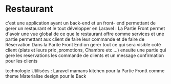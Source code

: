 # Restaurant
c'est une application ayant un back-end et un front- end permettant de gerer un restaurant et le tout développer en Laravel :
  La Partie Front permet d'avoir une vue global de ce que le restaurant offre comme services et une partie permettant aux client de faire leur commande 
  et de faire de Réservation
  Dans la Parite Front End on gerer tout ce qui sera visible coté client (plats et leurs prix ,promotions, Chambre etc ...) ensuite 
  une partie qui gere les reservations les commande de clients et un message confirmation pour les clients
  
  technologie Utilisées :
    Laravel
    mamans kitchen pour la Partie Frontt comme theme
    Materialise design pour le Back 
    

